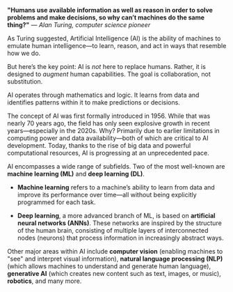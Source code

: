 **"Humans use available information as well as reason in order to solve problems and make decisions, so why can’t machines do the same thing?"**
— *Alan Turing, computer science pioneer*

As Turing suggested, Artificial Intelligence (AI) is the ability of machines to emulate human intelligence—to learn, reason, and act in ways that resemble how we do.

But here’s the key point:
AI is *not* here to replace humans. Rather, it is designed to *augment* human capabilities. The goal is collaboration, not substitution.

AI operates through mathematics and logic. It learns from data and identifies patterns within it to make predictions or decisions.

The concept of AI was first formally introduced in 1956. While that was nearly 70 years ago, the field has only seen explosive growth in recent years—especially in the 2020s. Why? Primarily due to earlier limitations in computing power and data availability—both of which are critical to AI development. Today, thanks to the rise of big data and powerful computational resources, AI is progressing at an unprecedented pace.

AI encompasses a wide range of subfields. Two of the most well-known are **machine learning (ML)** and **deep learning (DL)**.

* **Machine learning** refers to a machine’s ability to learn from data and improve its performance over time—all without being explicitly programmed for each task.

* **Deep learning**, a more advanced branch of ML, is based on **artificial neural networks (ANNs)**. These networks are inspired by the structure of the human brain, consisting of multiple layers of interconnected nodes (neurons) that process information in increasingly abstract ways.

Other major areas within AI include **computer vision** (enabling machines to "see" and interpret visual information), **natural language processing (NLP)** (which allows machines to understand and generate human language), **generative AI** (which creates new content such as text, images, or music), **robotics**, and many more.
